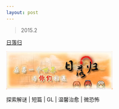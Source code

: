 ```yaml
---
layout: post
---
```


> 2015.2

[日落归](http://rpg.blue/thread-376018-1-1.html)

![](images/sig_game_the_sunset.png)

探索解谜 | 短篇 | GL | 温馨治愈 | 微恐怖 
